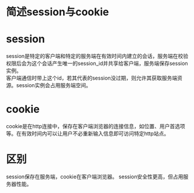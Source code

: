 # 简述session与cookie

# session #
session是特定的客户端和特定的服务端在有效时间内建立的会话，服务端在校验权限后会为这个会话产生唯一的session_id并共享给客户端，服务端保存session实例。  
客户端通信时带上这个id，若其代表的session没过期，则允许其获取服务端资源。session实例会占用服务端空间。

# cookie #
cookie是在http连接中，保存在客户端浏览器的连接信息，如位置、用户首选项等。在有效时间内可以让用户不必重新输入信息即可访问特定http站点。

# 区别 #
session保存在服务端，cookie在客户端浏览器。
session安全性更高，但占用服务器性能。

